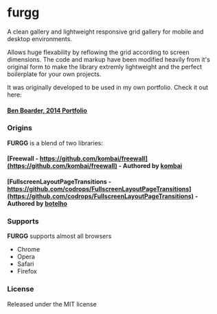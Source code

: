 furgg
=====

A clean gallery and lightweight responsive grid gallery for mobile and desktop environments.

Allows huge flexability by reflowing the grid according to screen dimensions.
The code and markup have been modified heavily from it's original form to make the library extremly lightweight and the perfect boilerplate for your own projects.

It was originally developed to be used in my own portfolio. Check it out here:
#### [Ben Boarder, 2014 Portfolio](http://www.halffullstudio.com/folio)

### Origins
__FURGG__ is a blend of two libraries:

#### [Freewall - https://github.com/kombai/freewall](https://github.com/kombai/freewall) - Authored by [kombai](https://github.com/kombai)

#### [FullscreenLayoutPageTransitions - https://github.com/codrops/FullscreenLayoutPageTransitions](https://github.com/codrops/FullscreenLayoutPageTransitions) - Authored by [botelho](https://github.com/botelho)


### Supports
__FURGG__ supports almost all browsers
* Chrome
* Opera
* Safari
* Firefox

### License
Released under the MIT license
